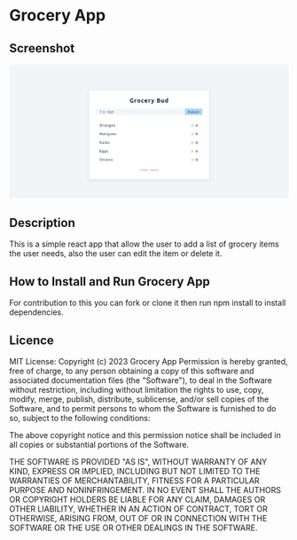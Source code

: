 # Grocery App

## Screenshot
![Alt text](/src/assets/images/home.png?raw=true "Home page")

## Description
This is a simple react app that allow the user to add a list of grocery items the user needs, also the user can edit the item or delete it.

## How to Install and Run Grocery App
For contribution to this you can fork or clone it then run npm  install to install  dependencies.
## Licence
MIT License: Copyright (c) 2023 Grocery App Permission is hereby granted, free of charge, to any person obtaining a copy of this software and associated documentation files (the "Software"), to deal in the Software without restriction, including without limitation the rights to use, copy, modify, merge, publish, distribute, sublicense, and/or sell copies of the Software, and to permit persons to whom the Software is furnished to do so, subject to the following conditions:

The above copyright notice and this permission notice shall be included in all copies or substantial portions of the Software.

THE SOFTWARE IS PROVIDED "AS IS", WITHOUT WARRANTY OF ANY KIND, EXPRESS OR IMPLIED, INCLUDING BUT NOT LIMITED TO THE WARRANTIES OF MERCHANTABILITY, FITNESS FOR A PARTICULAR PURPOSE AND NONINFRINGEMENT. IN NO EVENT SHALL THE AUTHORS OR COPYRIGHT HOLDERS BE LIABLE FOR ANY CLAIM, DAMAGES OR OTHER LIABILITY, WHETHER IN AN ACTION OF CONTRACT, TORT OR OTHERWISE, ARISING FROM, OUT OF OR IN CONNECTION WITH THE SOFTWARE OR THE USE OR OTHER DEALINGS IN THE SOFTWARE.